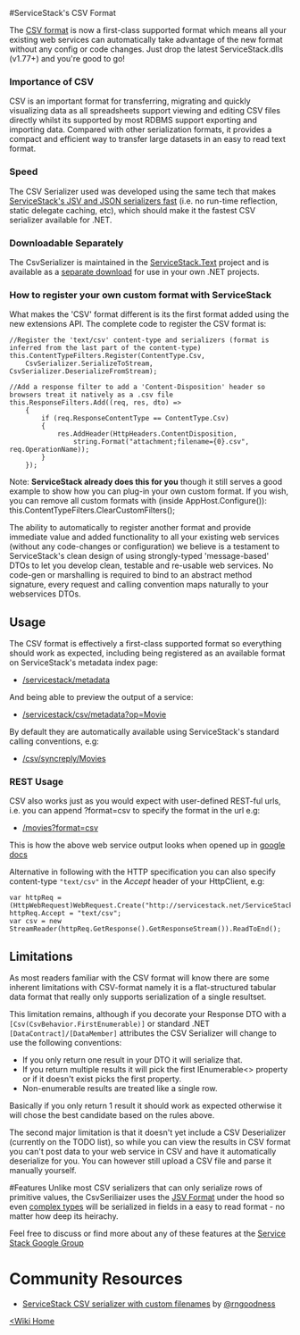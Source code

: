#ServiceStack's CSV Format

The [CSV format](http://en.wikipedia.org/wiki/Comma-separated_values) is now a first-class supported format which means all your existing web services can automatically take advantage of the new format without any config or code changes. Just drop the latest ServiceStack.dlls (v1.77+) and you're good to go! 

### Importance of CSV
CSV is an important format for transferring, migrating and quickly visualizing data as all spreadsheets support viewing and editing CSV files directly whilst its supported by most RDBMS support exporting and importing data. Compared with other serialization formats, it provides a compact and efficient way to transfer large datasets in an easy to read text format.

### Speed
The CSV Serializer used was developed using the same tech that makes [ServiceStack's JSV and JSON serializers fast](http://www.servicestack.net/benchmarks/NorthwindDatabaseRowsSerialization.100000-times.2010-08-17.html) (i.e. no run-time reflection, static delegate caching, etc), which should make it the fastest CSV serializer available for .NET.

### Downloadable Separately
The CsvSerializer is maintained in the [ServiceStack.Text](https://github.com/ServiceStack/ServiceStack.Text) project and is available as a [separate download](https://github.com/ServiceStack/ServiceStack.Text/downloads) for use in your own .NET projects.

### How to register your own custom format with ServiceStack
What makes the 'CSV' format different is its the first format added using the new extensions API. The complete code to register the CSV format is:

	//Register the 'text/csv' content-type and serializers (format is inferred from the last part of the content-type)
	this.ContentTypeFilters.Register(ContentType.Csv,
		CsvSerializer.SerializeToStream, CsvSerializer.DeserializeFromStream);

	//Add a response filter to add a 'Content-Disposition' header so browsers treat it natively as a .csv file
	this.ResponseFilters.Add((req, res, dto) =>
		{
			if (req.ResponseContentType == ContentType.Csv)
			{
				res.AddHeader(HttpHeaders.ContentDisposition,
					string.Format("attachment;filename={0}.csv", req.OperationName));
			}
		});


Note: **ServiceStack already does this for you** though it still serves a good example to show how you can plug-in your own custom format. If you wish, you can remove all custom formats with (inside AppHost.Configure()):
    this.ContentTypeFilters.ClearCustomFilters();
    
The ability to automatically to register another format and provide immediate value and added functionality to all your existing web services (without any code-changes or configuration) we believe is a testament to ServiceStack's clean design of using strongly-typed 'message-based' DTOs to let you develop clean, testable and re-usable web services. No code-gen or marshalling is required to bind to an abstract method signature, every request and calling convention maps naturally to your webservices DTOs.


## Usage
The CSV format is effectively a first-class supported format so everything should work as expected, including being registered as an available format on ServiceStack's metadata index page:

* [/servicestack/metadata](http://www.servicestack.net/ServiceStack.MovieRest/servicestack/metadata)

And being able to preview the output of a service:

* [/servicestack/csv/metadata?op=Movie](http://www.servicestack.net/ServiceStack.MovieRest/servicestack/csv/metadata?op=Movie)

By default they are automatically available using ServiceStack's standard calling conventions, e.g:

* [/csv/syncreply/Movies](http://www.servicestack.net/ServiceStack.MovieRest/csv/syncreply/Movies)
    
### REST Usage
CSV also works just as you would expect with user-defined REST-ful urls, i.e. you can append ?format=csv to specify the format in the url e.g:

* [/movies?format=csv](http://www.servicestack.net/ServiceStack.MovieRest/movies?format=csv)

This is how the above web service output looks when opened up in [google docs](https://spreadsheets.google.com/pub?key=0AjnFdBrbn8_fdDBwX0Rha04wSTNWZDZlQXctcmp2bVE&hl=en_GB&output=html)


Alternative in following with the HTTP specification you can also specify content-type `"text/csv"` in the *Accept* header of your HttpClient, e.g:

	var httpReq = (HttpWebRequest)WebRequest.Create("http://servicestack.net/ServiceStack.MovieRest/movies");
	httpReq.Accept = "text/csv";
	var csv = new StreamReader(httpReq.GetResponse().GetResponseStream()).ReadToEnd();


## Limitations
As most readers familiar with the CSV format will know there are some inherent limitations with CSV-format namely it is a flat-structured tabular data format that really only supports serialization of a single resultset. 

This limitation remains, although if you decorate your Response DTO with a `[Csv(CsvBehavior.FirstEnumerable)]` or standard .NET `[DataContract]/[DataMember]` attributes the CSV Serializer will change to use the following conventions: 

* If you only return one result in your DTO it will serialize that.
* If you return multiple results it will pick the first IEnumerable<> property or if it doesn't exist picks the first property.
* Non-enumerable results are treated like a single row.

Basically if you only return 1 result it should work as expected otherwise it will chose the best candidate based on the rules above.

The second major limitation is that it doesn't yet include a CSV Deserializer (currently on the TODO list), so while you can view the results in CSV format you can't post data to your web service in CSV and have it automatically deserialize for you. You can however still upload a CSV file and parse it manually yourself.

#Features
Unlike most CSV serializers that can only serialize rows of primitive values, the CsvSeriliaizer uses the [JSV Format](https://github.com/ServiceStack/ServiceStack.Text/wiki/JSV-Format) under the hood so even [complex types](https://spreadsheets.google.com/pub?key=0AjnFdBrbn8_fdG83eWdGM1lnVW9PMlplcmVDYWtXeVE&hl=en_GB&output=html) will be serialized in fields in a easy to read format - no matter how deep its heirachy.


Feel free to discuss or find more about any of these features at the [Service Stack Google Group](https://groups.google.com/forum/#!forum/servicestack)

# Community Resources

  - [ServiceStack CSV serializer with custom filenames](http://enehana.nohea.com/general/servicestack-csv-serializer-with-custom-filenames/) by [@rngoodness](https://twitter.com/rngoodness)

[<Wiki Home](https://github.com/ServiceStack/ServiceStack/wiki)